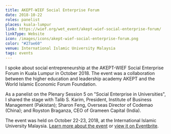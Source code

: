 ```yaml
---
title: AKEPT-WIEF Social Enterprise Forum
date: 2018-10-22
roles: panelist
places: kuala-lumpur
link: https://wief.org/wet_event/akept-wief-social-enterprise-forum/
linkType: Website
icon: /images/icons/akept-wief-social-enterprise-forum.png
color: "#27ae60"
venue: International Islamic University Malaysia
tags: events
---
```


I spoke about social entrepreneurship at the AKEPT-WIEF Social Enterprise Forum in Kuala Lumpur in October 2018. The event was a collaboration between the higher education and leadership academy AKEPT and the World Islamic Economic Forum Foundation.

<!--more-->

As a panelist on the Plenary Session 5 on "Social Enterprise in Universities", I shared the stage with Talib S. Karim, President, Institute of Business Management (Pakistan); Sharon Feng, Overseas Director of Codemao (China); and Royston Braganza, CEO of Grameen Capital (India).

The event was held on October 22-23, 2018, at the International Islamic University Malaysia. [Learn more about the event](https://wief.org/wet_event/akept-wief-social-enterprise-forum/) or [view it on Eventbrite](https://www.eventbrite.com/e/akept-wief-social-enterprise-forum-tickets-43152504302).
